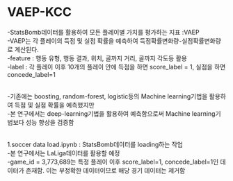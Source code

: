 # VAEP-KCC

-StatsBomb데이터를 활용하여 모든 플레이별 가치를 평가하는 지표 :VAEP<br/>
-VAEP는 각 플레이의 득점 및 실점 확률을 예측하여 득점확률변화량-실점확률변화량로 계산된다.<br/>
-feature : 행동 유형, 행동 결과, 위치, 골까지 거리, 골까지 각도등 활용<br/>
-label : 각 플레이 이후 10개의 플레이 안에 득점을 하면 score_label = 1, 실점을 하면 concede_label=1<br/><br/>

-기존에는 boosting, random-forest, logistic등의 Machine learning기법을 활용하여 득점 및 실점 확률을 예측했지만<br/>
-본 연구에서는 deep-learning기법을 활용하여 예측함으로써 Machine learning기법보다 성능 향상을 검증함<br/><br/>

1.soccer data load.ipynb : StatsBomb데이터를 loading하는 작업<br/>
-본 연구에서는 LaLiga데이터를 활용할 예정<br/>
-game_id = 3,773,689는 특정 플레이 이후 score_label=1, concede_label=1인 데이터가 존재함. 이는 부정확한 데이터이므로 해당 경기 데이터는 제거함<br/><br/>
